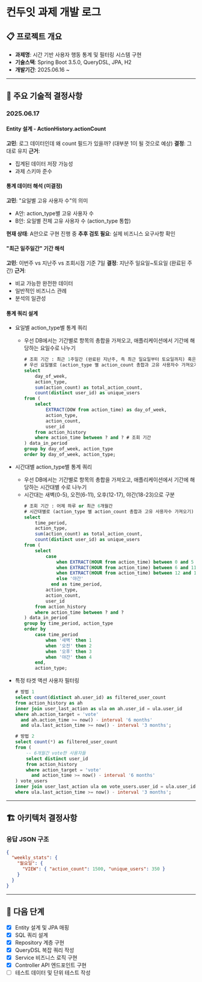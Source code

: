 # 컨두잇 과제 개발 로그

## 📋 프로젝트 개요
- **과제명**: 시간 기반 사용자 행동 통계 및 필터링 시스템 구현
- **기술스택**: Spring Boot 3.5.0, QueryDSL, JPA, H2
- **개발기간**: 2025.06.16 ~

---

## 🤔 주요 기술적 결정사항

### 2025.06.17

#### Entity 설계 - ActionHistory.actionCount
**고민**: 로그 데이터인데 왜 count 필드가 있을까? (대부분 1이 될 것으로 예상)
**결정**: 그대로 유지
**근거**:
- 집계된 데이터 저장 가능성
- 과제 스키마 준수

#### 통계 데이터 해석 (미결정)
**고민**: "요일별 고유 사용자 수"의 의미
- A안: action_type별 고유 사용자 수
- B안: 요일별 전체 고유 사용자 수 (action_type 통합)

**현재 상태**: A안으로 구현 진행 중
**추후 검토 필요**: 실제 비즈니스 요구사항 확인

#### "최근 일주일간" 기간 해석
**고민**: 이번주 vs 지난주 vs 조회시점 기준 7일
**결정**: 지난주 일요일~토요일 (완료된 주간)
**근거**:
- 비교 가능한 완전한 데이터
- 일반적인 비즈니스 관례
- 분석의 일관성

#### 통계 쿼리 설계
- 요일별 action_type별 통계 쿼리
  - 우선 DB에서는 기간별로 항목의 총합을 가져오고, 애플리케이션에서 기간에 해당하는 요일수로 나누기
    ```sql
    # 조회 기간 : 최근 1주일간 (완료된 지난주, 즉 최근 일요일부터 토요일까지) 혹은 6개월
    # 우선 요일별로 (action_type 별 action_count 총합과 고유 사용자수 가져오기)
    select 
        day_of_week,
        action_type,
        sum(action_count) as total_action_count,
        count(distinct user_id) as unique_users
    from (
        select 
            EXTRACT(DOW from action_time) as day_of_week,
            action_type,
            action_count,
            user_id
        from action_history
        where action_time between ? and ? # 조회 기간
    ) data_in_period
    group by day_of_week, action_type
    order by day_of_week, action_type;
    ```
- 시간대별 action_type별 통계 쿼리
  - 우선 DB에서는 기간별로 항목의 총합을 가져오고, 애플리케이션에서 기간에 해당하는 시간대별 수로 나누기
  - 시간대는 새벽(0-5), 오전(6-11), 오후(12-17), 야간(18-23)으로 구분
    ```sql
    # 조회 기간 : 어제 하루 or 최근 6개월간
    # 시간대별로 (action_type 별 action_count 총합과 고유 사용자수 가져오기)
    select 
        time_period,
        action_type,
        sum(action_count) as total_action_count,
        count(distinct user_id) as unique_users
    from (
        select 
            case 
                when EXTRACT(HOUR from action_time) between 0 and 5 then '새벽'
                when EXTRACT(HOUR from action_time) between 6 and 11 then '오전'
                when EXTRACT(HOUR from action_time) between 12 and 17 then '오후'
                else '야간'
              end as time_period,
            action_type,
            action_count,
            user_id
        from action_history
        where action_time between ? and ?
    ) data_in_period
    group by time_period, action_type
    order by 
        case time_period 
            when '새벽' then 1
            when '오전' then 2  
            when '오후' then 3
            when '야간' then 4
        end,
        action_type;
    ```

- 특정 타겟 액션 사용자 필터링
  ```sql
  # 방법 1
  select count(distinct ah.user_id) as filtered_user_count
  from action_history as ah
  inner join user_last_action as ula on ah.user_id = ula.user_id
  where ah.action_target = 'vote' 
    and ah.action_time >= now() - interval '6 months'
    and ula.last_action_time >= now() - interval '3 months';
  
  # 방법 2
  select count(*) as filtered_user_count
  from (
      -- 6개월간 vote한 사용자들
      select distinct user_id 
      from action_history 
      where action_target = 'vote' 
        and action_time >= now() - interval '6 months'
  ) vote_users
  inner join user_last_action ula on vote_users.user_id = ula.user_id
  where ula.last_action_time >= now() - interval '3 months';
  ```
---

## 🏗️ 아키텍처 결정사항

### 응답 JSON 구조
```json
{
  "weekly_stats": {
    "월요일": {
      "VIEW": { "action_count": 1500, "unique_users": 350 }
    }
  }
}
```


---

## 🚀 다음 단계
- [x] Entity 설계 및 JPA 매핑
- [x] SQL 쿼리 설계
- [x] Repository 계층 구현
- [x] QueryDSL 복잡 쿼리 작성
- [x] Service 비즈니스 로직 구현
- [x] Controller API 엔드포인트 구현
- [ ] 테스트 데이터 및 단위 테스트 작성
